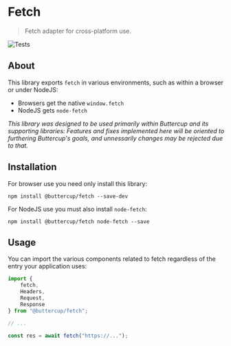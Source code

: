 # Fetch
> Fetch adapter for cross-platform use.

![Tests](https://github.com/buttercup/fetch/actions/workflows/test.yml/badge.svg)

## About

This library exports `fetch` in various environments, such as within a browser or under NodeJS:

 * Browsers get the native `window.fetch`
 * NodeJS gets `node-fetch`

_This library was designed to be used primarily within Buttercup and its supporting libraries: Features and fixes implemented here will be oriented to furthering Buttercup's goals, and unnessarily changes may be rejected due to that._

## Installation

For browser use you need only install this library:

```shell
npm install @buttercup/fetch --save-dev
```

For NodeJS use you must also install `node-fetch`:

```shell
npm install @buttercup/fetch node-fetch --save
```

## Usage

You can import the various components related to fetch regardless of the entry your application uses:

```typescript
import {
    fetch,
    Headers,
    Request,
    Response
} from "@buttercup/fetch";

// ...

const res = await fetch("https://...");
```
